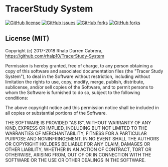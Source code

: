 # TracerStudy System
[![GitHub license](https://img.shields.io/github/license/rhalp10/TracerStudy-System.svg?style=for-the-badge)](https://github.com/rhalp10/TracerStudy-System/blob/master/LICENSE)
[![GitHub issues](https://img.shields.io/github/issues/rhalp10/TracerStudy-System.svg?style=for-the-badge)](https://github.com/rhalp10/TracerStudy-System/issues)
[![GitHub forks](https://img.shields.io/github/forks/rhalp10/TracerStudy-System.svg?style=for-the-badge)](https://github.com/rhalp10/TracerStudy-System/network)
[![GitHub forks](https://img.shields.io/badge/release-v1.0.0-blue.svg?style=for-the-badge)](https://github.com/rhalp10/TracerStudy-System/releases)

## License (MIT)
Copyright (c) 2017-2018 Rhalp Darren Cabrera, https://github.com/rhalp10/TracerStudy-System

Permission is hereby granted, free of charge, to any person obtaining a copy of this software and associated documentation files (the "Tracer Study System"), to deal in the Software without restriction, including without limitation the rights to use, copy, modify, merge, publish, distribute, sublicense, and/or sell copies of the Software, and to permit persons to whom the Software is furnished to do so, subject to the following conditions:

The above copyright notice and this permission notice shall be included in all copies or substantial portions of the Software.

THE SOFTWARE IS PROVIDED "AS IS", WITHOUT WARRANTY OF ANY KIND, EXPRESS OR IMPLIED, INCLUDING BUT NOT LIMITED TO THE WARRANTIES OF MERCHANTABILITY, FITNESS FOR A PARTICULAR PURPOSE AND NONINFRINGEMENT. IN NO EVENT SHALL THE AUTHORS OR COPYRIGHT HOLDERS BE LIABLE FOR ANY CLAIM, DAMAGES OR OTHER LIABILITY, WHETHER IN AN ACTION OF CONTRACT, TORT OR OTHERWISE, ARISING FROM, OUT OF OR IN CONNECTION WITH THE SOFTWARE OR THE USE OR OTHER DEALINGS IN THE SOFTWARE.